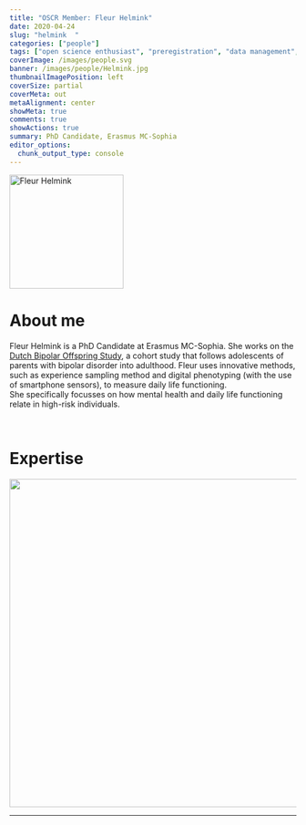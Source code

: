 ```yaml
---
title: "OSCR Member: Fleur Helmink"
date: 2020-04-24
slug: "helmink  "
categories: ["people"]
tags: ["open science enthusiast", "preregistration", "data management", "school-erasmusmc"] # top 3 categories + unique + school
coverImage: /images/people.svg
banner: /images/people/Helmink.jpg
thumbnailImagePosition: left
coverSize: partial
coverMeta: out
metaAlignment: center
showMeta: true
comments: true
showActions: true
summary: PhD Candidate, Erasmus MC-Sophia
editor_options: 
  chunk_output_type: console
---
```


<!-- EMAIL -->
<p>
  <a href="mailto:f.helmink@erasmusmc.nl">
  <img border="0" alt="Fleur Helmink" src="/images/people/Helmink.jpg" width="200" height="200" align="center">
  </a>
</p>


<p align="center">
<!--  CV --> 
  <a href="https://drive.google.com/file/d/1l4AtqDAzf0d8zDqrvzvGsLJXWFOfB208/view?usp=sharing" class="fa-solid fa-file" style="color:#000000;">
  </a> 

<!-- TWITTER   --> 
  <a href="https://twitter.com/fglhelmink" class="fa-brands fa-x-twitter" style="color:#000000;">
  </a>   


<!-- GOOGLE SCHOLAR
  <a href="" class="fa-brands fa-google-scholar" style="color:#000000;">
  </a>
  -->
  
<!-- RESEARCHGATE --> 
  <a href="https://www.researchgate.net/profile/Fleur_Helmink3" class="fa-brands fa-researchgate" style="color:#000000;">
  </a>
   
  
<!-- LINKEDIN 
  <a href="" class="fa-brands fa-linkedin" style="color:#000000;">
  </a> -->  
  
  <!-- ORCID   
  <a href="" class="fa-brands fa-orcid" style="color:#000000;">
  </a>  -->

<!-- PERSONAL WEBSITE 
  <a href="" class="fa-solid fa-link" style="color:#000000;">
  </a> -->

<!-- GITHUB 
  <a href="" class="fa-brands fa-github" style="color:#000000;"> 
  </a> -->
</p>






# About me

Fleur Helmink is a PhD Candidate at Erasmus MC-Sophia. She works on the [Dutch Bipolar Offspring Study](https://doi.org/10.1176/appi.ajp.2012.12030401), a cohort study that follows adolescents of parents with bipolar disorder into adulthood. Fleur uses innovative methods, such as experience sampling method and digital phenotyping (with the use of smartphone sensors), to measure daily life functioning.   
She specifically focusses on how mental health and daily life functioning relate in high-risk individuals.

<BR>

# Expertise

<img src="{{< blogdown/postref >}}index_files/figure-html/radarPlot-1.png" width="576" />

***


